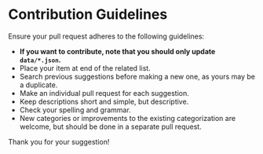 # Contribution Guidelines

Ensure your pull request adheres to the following guidelines:

- **If you want to contribute, note that you should only update `data/*.json`.**
- Place your item at end of the related list.
- Search previous suggestions before making a new one, as yours may be a duplicate.
- Make an individual pull request for each suggestion.
- Keep descriptions short and simple, but descriptive.
- Check your spelling and grammar.
- New categories or improvements to the existing categorization are welcome, but should be done in a separate pull request.

Thank you for your suggestion!
